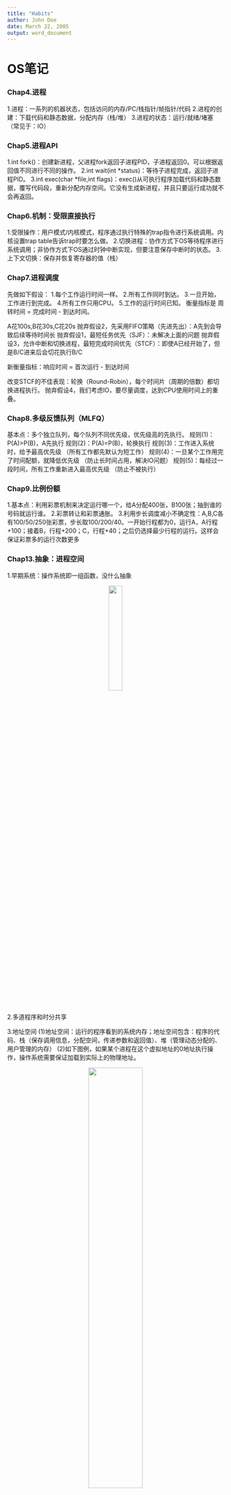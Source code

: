 ```yaml
---
title: "Habits"
author: John Doe
date: March 22, 2005
output: word_document
---
```


# OS笔记
### Chap4.进程
1.进程：一系列的机器状态，包括访问的内存/PC/栈指针/帧指针/代码
2.进程的创建：下载代码和静态数据，分配内存（栈/堆）
3.进程的状态：运行/就绪/堵塞（常见于：IO）
<br>

### Chap5.进程API
1.int fork()：创建新进程，父进程fork返回子进程PID，子进程返回0。可以根据返回值不同进行不同的操作。
2.int wait(int *status)：等待子进程完成，返回子进程PID。
3.int exec(char *file,int flags)：exec()从可执行程序加载代码和静态数据，覆写代码段，重新分配内存空间。它没有生成新进程，并且只要运行成功就不会再返回。
<br>

### Chap6.机制：受限直接执行
1.受限操作：用户模式/内核模式，程序通过执行特殊的trap指令进行系统调用。内核设置trap table告诉trap时要怎么做。
2.切换进程：协作方式下OS等待程序进行系统调用；非协作方式下OS通过时钟中断实现，但要注意保存中断时的状态。
3.上下文切换：保存并恢复寄存器的值（栈）
<br>

### Chap7.进程调度
先做如下假设：
1.每个工作运行时间一样。
2.所有工作同时到达。
3.一旦开始，工作进行到完成。
4.所有工作只用CPU。
5.工作的运行时间已知。
衡量指标是 周转时间 = 完成时间 - 到达时间。

A花100s,B花30s,C花20s
抛弃假设2，先采用FIFO策略（先进先出）：A先到会导致后续等待时间长
抛弃假设1，最短任务优先（SJF）：未解决上面的问题
抛弃假设3，允许中断和切换进程，最短完成时间优先（STCF）：即使A已经开始了，但是B/C进来后会切花执行B/C

新衡量指标：响应时间 = 首次运行 - 到达时间

改变STCF的不佳表现：轮换（Round-Robin），每个时间片（周期的倍数）都切换进程执行。
抛弃假设4，我们考虑IO，要尽量调度，达到CPU使用时间上的重叠。
<br>

### Chap8.多级反馈队列（MLFQ）
基本点：多个独立队列，每个队列不同优先级，优先级高的先执行。
规则(1)：P(A)>P(B)，A先执行
规则(2)：P(A)=P(B)，轮换执行
规则(3)：工作进入系统时，给予最高优先级 （所有工作都先默认为短工作）
规则(4)：一旦某个工作用完了时间配额，就降低优先级 （防止长时间占用，解决IO问题）
规则(5)：每经过一段时间，所有工作重新进入最高优先级 （防止不被执行）
<br>

### Chap9.比例份额
1.基本点：利用彩票机制来决定运行哪一个，给A分配400张，B100张；抽到谁的号码就运行谁。
2.彩票转让和彩票通胀。
3.利用步长调度减小不确定性：A,B,C各有100/50/250张彩票，步长取100/200/40。一开始行程都为0，运行A，A行程+100；接着B，行程+200；C，行程+40；之后仍选择最少行程的运行。这样会保证彩票多的运行次数更多
<br>

### Chap13.抽象：进程空间
1.早期系统：操作系统即一组函数，没什么抽象
<center>
    <img src="p1.jpg" width=25%>
</center>

2.多道程序和时分共享

3.地址空间
(1)地址空间：运行的程序看到的系统内存；地址空间包含：程序的代码、栈（保存调用信息，分配空间，传递参数和返回值）、堆（管理动态分配的、用户管理的内存）
(2)如下图例，如果某个进程在这个虚拟地址的0地址执行操作，操作系统需要保证加载到实际上的物理地址。
<center>
    <img src="p2.jpg" width=50%>
</center>

4.目标：透明、效率、保护
<br>

### Chap14.内存操作API
1.内存类型：栈内存和堆内存。栈内存申请很容易；堆内存的申请和释放都需要程序员显式完成，但可以长期存在。
2.malloc调用：
void *malloc(size_t size);
例：double *d = (double *) malloc(sizeof(double));
3.free()
4.需要注意的错误：
(1)忘记分配内存
(2)没有分配足够内存
(3)忘记初始化分配的内存
(4)忘记释放内存
(5)在用完之前释放内存
(6)反复释放内存
(7)错误调用free()

### Chap15.机制：地址转换
$physical \;\;address=virtual\;\;address\;+\;base$
基址和界限寄存器(base and bounds register)
内存管理单元(Memory Mangagement Unit，MMU)
<center>
    <img src="p3.jpg" width=85%>
</center>
<br>

### Chap16.分段
#### 16.1分段的引入
1.问题：为了支持大地址空间，避免空间的浪费
2.解决：分段(segmentation)。在MMU中引入不止一个基址和界限寄存器对，而是给地址空间内的每个逻辑段(segment)一对。一个段只是地址空间里的一个连续定长的区域：代码、栈和堆。

#### 16.2引用哪个段
1.显式方式：虚拟地址的头几位标识不同的段（3个段取俩位）；如虚拟地址4200：01 000001101000，01表示堆地址，后面12位表示迁移，我们只需要考察4200是否小于界限。
2.隐式方式：通过地址产生的方式来确实段。
3.共享：通过设定保护位
<center>
    <img src="p4.jpg" width=80%>
</center>
4.操作系统需要分段保存和恢复寄存器，需要管理物理内存的空闲空间。可以通过紧凑管理和空闲列表管理算法。

<br>

### Chap17.空闲空间管理
1.假设：只考虑外部碎片；内存一旦被分配不能被重定位；分配程序管理的是连续的一块字节区域
2.空闲列表：节点包含大小和节点位置
3.基本策略：
(1)最优匹配：遍历整个空闲列表，找到和请求大小一样或更大的空闲块；然后返回这组候选者中最小的一块。
(2)最差匹配：与最优匹配相反，尝试找最大的空闲块。
(3)首次匹配：找到第一个足够大的块。
(4)下次匹配：也是找到第一个足够大的块，但是维护一个指针指向上一次查找结束的位置。
4.其他方式
(1)分离空闲列表：用独立的列表管理经常申请的一种或几种大小的内存空间。
(2)伙伴系统：空闲空间一直二分，直到刚好可以(满足且最小)满足请求的大小

### Chap18.分页：介绍
1.将空间分割成固定大小的单元；操作系统通常为每个进程保存一个数据结构，即页表。页表用于为地址空间的每个虚拟页面保存地址转换，知道每个页在物理内存中的位置。
2.例子：
如小的地址空间共64字节，（即需要6位二进制），将虚拟地址表示为：Va5 Va4 Va3 Va2 Va1 Va0；我们如果将64字节分为4页，则Va5和Va4是虚拟页面号，即VPN，后4位为页内偏移。之后我们再通过页表找到虚拟页1对应的物理页面。
3.页表的结构：
通过VPN找到页表项（PTE），以便找到物理帧号（PFN）。PTE包括了PFN，有效位/保护位/存在位/脏位/参考位。
4.PTE的计算：
$VPN=(VirtualAddress\;\&\;VPN\_MASK) >> SHIFT$
$PTEAddr = PageTableBaseRegister + (VPN * sizeof(PTE))$
在上面例子中，VPN_MASK设定为0x30（取出高位），SHIFT取为4（偏移量的位数） 
<br>

### Chap19.分页：快速地址转换(TLB)
1.TLB的基本算法：
(1)从虚拟地址中取页号VPN
(2)检查TLB是否有该VPN的转换映射
(3)如果TLB命中，取出页帧号PFN，与虚拟地址中的偏移量组成物理地址PA；如果不命中，更新TLB    （类似Cache的机制）
2.TLB的内容：
(1)TLB是全相联的，一条地址映射可能存在TLB中的任意位置，硬件会并行地查找TLB。
(2)一条TLB内容为：VPN | PFN | 其他位
(3)上下文切换时的问题：
假设都不处理，可能在页表中，可能存在一样地VPN
解决1：在上下文切换时清空TLB，但是有开销
解决2：添加地址空间标识符，ASID，通常比PID位数少
3.TLB替换策略：如 LRU, random
<br>

### Chap20.分页：较小的表
1.问题：页表太大，消耗的内存太多。
2.简单解决：使用更大的页，导致页内的浪费(内部碎片)。
3.混合方法：分页和分段：
(1)如32位，页面4KB，如下：Seg(2位)+VPN(18位)+Offset(12位)
(2)TLB未命中时，找到页表项地址为：Base[Seg]+(VPN*sizeof(PTE))
4.多级页表：
(1)将页表分为页大小的单元。如果整页的页表项(PTE)无效，完全不分配该页的页表、使用页目录追踪页是否有效。
(2)在简单的二级页表中，页目录由多个页目录项PDE组成。PDE至少拥有有效位和页帧号；如果有效位为1，意味着该PDE指向的页表中至少有一页是有效的。
(3)多级页表是时间-空间折中的例子；复杂性也更高。
5.多级页表的例子：
比如16KB(14位的空间)，1页大小为6位，最前面4位为页目录索引，中间4位为页表索引。
如下例子：1111 1110 000000，先找到页目录索引为15的项，发现有效之后，找它对应的PFN(101)，再找到101中索引为1110(14)的页。得到PFN为55，所以最后的物理地址为55 << 6 + Offset(0)。
<center>
    <img src="p5.jpg">
</center>
<br>

### Chap21.超越物理内存：机制
1.问题：操作系统如何利用大而慢的设备，透明地提供巨大虚拟地址空间的假象。
2.在硬盘上开辟一部分空间用于物理页的移入和移出，即交换空间。有的进程可能只有一部分有效页在内存中，剩下的在交换空间中。
3.需要一个存在位，判断是否在内存中。访问不在物理内存中的页是页错误。
4.什么时候交换页?设置高水位线HW和低水位线LW；当有少于LW个页可用，会释放内存，直到余HW个。

### Chap22.超越物理内存：策略
1.计算平均内存访问时间：$$AMAT=(P_{Hit}\cdot T_M) + (P_{Miss}\cdot T_D)$$
即考虑访问内存和磁盘的概率和开销。
2.最优替换策略：是理想情况
3.FIFO
4.Random
5.LRU
6.CLOCK
7.可以考虑脏页

### Chap26.并发：介绍
1.线程：
(1)与进程相比，上下文切换的地址空间保持不变，不需要切换页表。
(2)与进程相比，每个线程都有一个栈，但是code和推是一样的。
<center>
    <img src="p6.jpg" width=60%>
</center>

2.线程的创建：库$<pthread.h>$
pthread_t p; （线程变量
rc = pthread_create(&p1,NULL,mythread,"A") （创建，mythread是个函数，打印其后的值
rc = pthread_join(p1,NUNLL)  （等待线程完成
线程的执行顺序不只有唯一的可能
 
3.原子性愿望
(1)临界区：访问共享资源的代码
(2)竞态条件：都试图更新
(3)不确定性：输出因运行而异

### Chap27.插叙：线程API
1.创建：pthread_create

    参数1: pthread_t* thread
    参数2: const pthread_attr_t* attr,指定属性(大多时候为NULL)
    参数3: void* (*start_routine)(void*) 函数指针
    参数4: void* arg,给执行函数的参数
2.线程完成：pthread_join

    参数1: pthread_t* thread
    参数2: void* arg,指向希望得到的返回值
3.锁：通过锁提供互斥进入临界区的函数

    int pthread_mutex_lock(pthread_mutex_t *mutex)
    int pthread_mutex_unlock(pthread_mutex_t *mutex)
    int pthread_mutex_trylock(pthread_mutex_t *mutex)
    int pthread_mutex_timedlock(pthread_mutex_t *mutex,struct timespec *abs_timeout)
初始化-1 pthread_mutex_t lock = PTHREAD_MUTEX_INITIALIZER
初始化-2 int rc = pthread_mutex_init(&lock,NULL)

4.条件变量：

    (1)int pthread_cond_wait(pthread_cond_t *cond,pthread_mutex_t *mutex)
    使调用线程进入休眠状态，等待其他线程发出信号。
    (2)int pthread_cond_signal(pthread_cond_t *cond)
    发出信号，唤醒线程
 
### Chap28-锁
1.评价锁：
提供互斥、公平性、性能
2.通过控制中断实现锁：
(1)取消中断，不费力
(2)可能独占CPU,不支持多处理器,中断丢失
3.实现自旋锁：
(1)ldstub,
(2)一直自旋，一直检查变量,
(3)单CPU性能差，多CPU还不错
4.原语：

    比较并交换：CompareAndSwap
    链接加载和条件式存储
    获取并增加

5.自旋过多，可以在将自旋时放弃CPU
(1)如使用yield放弃CPU
(2)使用队列

### Chap29.基于锁的并发数据结构

### Chap30.条件变量
condition不满足，就进入等待(wait)队列，唤醒可以signal

### Chap31.信号量
sem_t ， sem_init ， sem_wait ， sem_post
1 0 -1 






